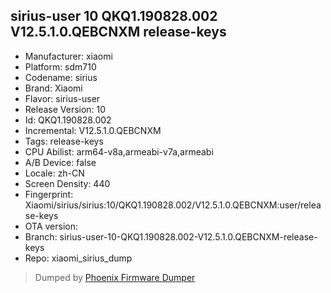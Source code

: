 ## sirius-user 10 QKQ1.190828.002 V12.5.1.0.QEBCNXM release-keys
- Manufacturer: xiaomi
- Platform: sdm710
- Codename: sirius
- Brand: Xiaomi
- Flavor: sirius-user
- Release Version: 10
- Id: QKQ1.190828.002
- Incremental: V12.5.1.0.QEBCNXM
- Tags: release-keys
- CPU Abilist: arm64-v8a,armeabi-v7a,armeabi
- A/B Device: false
- Locale: zh-CN
- Screen Density: 440
- Fingerprint: Xiaomi/sirius/sirius:10/QKQ1.190828.002/V12.5.1.0.QEBCNXM:user/release-keys
- OTA version: 
- Branch: sirius-user-10-QKQ1.190828.002-V12.5.1.0.QEBCNXM-release-keys
- Repo: xiaomi_sirius_dump


>Dumped by [Phoenix Firmware Dumper](https://github.com/DroidDumps/phoenix_firmware_dumper)
